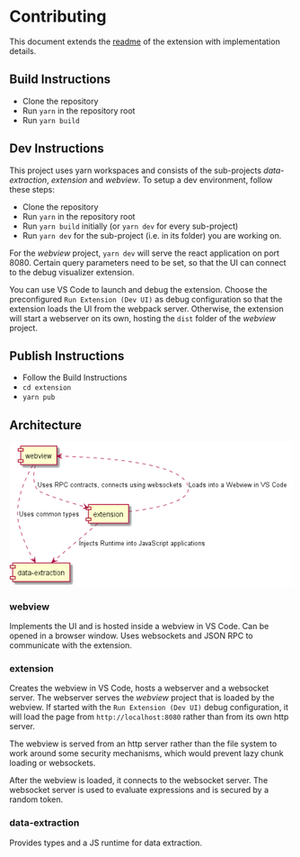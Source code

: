 # Contributing

This document extends the [readme](./extension/README.md) of the extension with implementation details.

## Build Instructions

-   Clone the repository
-   Run `yarn` in the repository root
-   Run `yarn build`

## Dev Instructions

This project uses yarn workspaces and consists of the sub-projects _data-extraction_, _extension_ and _webview_.
To setup a dev environment, follow these steps:

-   Clone the repository
-   Run `yarn` in the repository root
-   Run `yarn build` initially (or `yarn dev` for every sub-project)
-   Run `yarn dev` for the sub-project (i.e. in its folder) you are working on.

For the _webview_ project, `yarn dev` will serve the react application on port 8080.
Certain query parameters need to be set, so that the UI can connect to the debug visualizer extension.

You can use VS Code to launch and debug the extension.
Choose the preconfigured `Run Extension (Dev UI)` as debug configuration
so that the extension loads the UI from the webpack server.
Otherwise, the extension will start a webserver on its own, hosting the `dist` folder of the _webview_ project.

## Publish Instructions

-   Follow the Build Instructions
-   `cd extension`
-   `yarn pub`

## Architecture

![](./docs/exported/main/Main.png)

### webview

Implements the UI and is hosted inside a webview in VS Code.
Can be opened in a browser window.
Uses websockets and JSON RPC to communicate with the extension.

### extension

Creates the webview in VS Code, hosts a webserver and a websocket server.
The webserver serves the _webview_ project that is loaded by the webview.
If started with the `Run Extension (Dev UI)` debug configuration, it will load
the page from `http://localhost:8080` rather than from its own http server.

The webview is served from an http server rather than the file system to work around some security mechanisms,
which would prevent lazy chunk loading or websockets.

After the webview is loaded, it connects to the websocket server.
The websocket server is used to evaluate expressions and is secured by a random token.

### data-extraction

Provides types and a JS runtime for data extraction.
